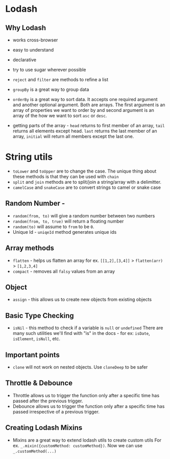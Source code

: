 # Lodash

## Why Lodash
- works cross-browser
- easy to understand
- declarative

- try to use sugar wherever possible
- `reject` and `filter` are methods to refine a list
- `groupBy` is a great way to group data
- `orderBy` is a great way to sort data.  It accepts one required argument and another optional argument.  Both are arrays.  The first argument is an array of properties we want to order by and second argument is an array of the how we want to sort `asc` or `desc`.
- getting parts of the array - `head` returns to first member of an array, `tail` returns all elements except head. `last` returns the last member of an array, `initial` will return all members except the last one.

# String utils
- `toLower` and `toUpper` are to change the case.  The unique thing about these methods is that they can be used with `chain`
- `split` and `join` methods are to split/join a string/array with a delimitter.
- `camelCase` and `snakeCase` are to convert strings to camel or snake case

## Random Number - 
   - `random(from, to)` will give a random number between two numbers
   - `random(from, to, true)` will return a floating number
   - `random(to)` will assume to `from` to be `0`.
- Unique Id - `uniqeId` method generates unique ids

## Array methods
- `flatten` - helps us flatten an array for ex. `[[1,2],[3,4]]` > `flatten(arr)` > `[1,2,3,4]`
- `compact` - removes all `falsy` values from an array 

## Object
- `assign` - this allows us to create new objects from existing objects

## Basic Type Checking
- `isNil` - this method to check if a variable is `null` or `undefined`
There are many such utilities we'll find with "is" in the docs - for ex: `isDate`, `isElement`, `isNull`, etc.

## Important points
- `clone` will not work on nested objects.  Use `cloneDeep` to be safer

## Throttle & Debounce
- Throttle allows us to trigger the function only after a specific time has passed after the previous trigger.
- Debounce allows us to trigger the function only after a specific time has passed irrespective of a previous trigger.

## Creating Lodash Mixins
- Mixins are a great way to extend lodash utils to create custom utils
For ex. `_.mixin({customMethod: customMethod})`.  Now we can use `_.customMethod(...)`